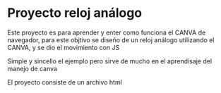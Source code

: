 # Proyecto reloj análogo

Este proyecto es para aprender y enter como funciona el CANVA de navegador, para este objtivo se diseño de un reloj análogo utilizando el CANVA, y se dio el movimiento con JS

Simple y sincello el ejemplo pero sirve de mucho en el aprendisaje del manejo de canva

El proyecto consiste de un archivo html


